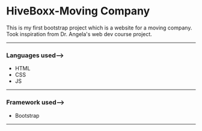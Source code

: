 <h1>
  HiveBoxx-Moving Company
</h1>
This is my first bootstrap project which is a website for a moving company. Took inspiration from Dr. Angela's web dev course project.
<br>
<hr>
<h3>Languages used--> </h3>
<ul>
  <li>HTML</li>
  <li>CSS</li>
  <li>JS</li> 
</ul>
<hr>
<h3>Framework used--> </h3>
<ul>
  <li>Bootstrap</li>
</ul>
<hr>
<!-- <h2>
  Screenshots
</h2>
<ol>
  <li><a><img></a></li>
  <li><a><img></a></li>
  <li><a><img></a></li>
</ol> -->
 
